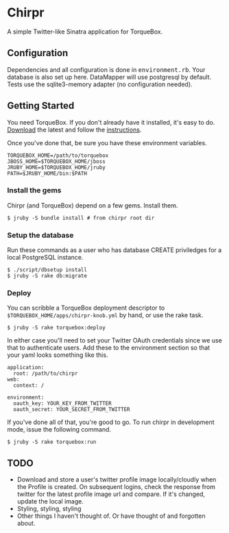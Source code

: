 # Chirpr

A simple Twitter-like Sinatra application for TorqueBox. 


## Configuration

Dependencies and all configuration is done in <tt>environment.rb</tt>. Your
database is also set up here. DataMapper will use postgresql by default. Tests use
the sqlite3-memory adapter (no configuration needed).

## Getting Started

You need TorqueBox. If you don't already have it installed, it's easy to do.
[Download](http://torquebox.org/download/) the latest and follow the
[instructions](http://torquebox.org/documentation/1.0.0.CR2/).

Once you've done that, be sure you have these environment variables.

    TORQUEBOX_HOME=/path/to/torquebox
    JBOSS_HOME=$TORQUEBOX_HOME/jboss
    JRUBY_HOME=$TORQUEBOX_HOME/jruby
    PATH=$JRUBY_HOME/bin:$PATH


### Install the gems

Chirpr (and TorqueBox) depend on a few gems. Install them.

    $ jruby -S bundle install # from chirpr root dir

### Setup the database

Run these commands as a user who has database CREATE priviledges for a local
PostgreSQL instance.  

    $ ./script/dbsetup install
    $ jruby -S rake db:migrate

### Deploy

You can scribble a TorqueBox deployment descriptor to
`$TORQUEBOX_HOME/apps/chirpr-knob.yml` by hand, or use the rake task.

    $ jruby -S rake torquebox:deploy

In either case you'll need to set your Twitter OAuth credentials since we use
that to authenticate users.  Add these to the environment section so that your
yaml looks something like this.

    application: 
      root: /path/to/chirpr
    web: 
      context: /
    
    environment:
      oauth_key: YOUR_KEY_FROM_TWITTER
      oauth_secret: YOUR_SECRET_FROM_TWITTER

If you've done all of that, you're good to go. To run chirpr in development 
mode, issue the following command.
  
    $ jruby -S rake torquebox:run


## TODO

  - Download and store a user's twitter profile image locally/cloudly when the
    Profile is created.  On subsequent logins, check the response from twitter
    for the latest profile image url and compare. If it's changed, update the
    local image.
  - Styling, styling, styling
  - Other things I haven't thought of. Or have thought of and forgotten about.
